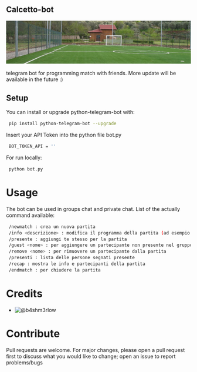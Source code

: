 ## Calcetto-bot
![alt text](https://github.com/b4shm3rlow/calcetto-bot/blob/main/source/calcetto.jpg?raw=true)

telegram bot for programming match with friends.
More update will be available in the future :)

## Setup
You can install or upgrade python-telegram-bot with:
```bash
 pip install python-telegram-bot --upgrade
```
Insert your API Token into the python file bot.py
```bash
 BOT_TOKEN_API = ''
```
For run locally:
```bash
 python bot.py
```
# Usage
The bot can be used in groups chat and private chat.
List of the actually command available:
```bash
 /newmatch : crea un nuova partita
 /info <descrizione> : modifica il programma della partita (ad esempio con luogo orario ecc.)
 /presente : aggiungi te stesso per la partita
 /guest <nome> : per aggiungere un partecipante non presente nel gruppo telegram
 /remove <nome> : per rimuovere un partecipante dalla partita
 /presenti : lista delle persone segnati presente
 /recap : mostra le info e partecipanti della partita
 /endmatch : per chiudere la partita
```
# Credits

- ![@b4shm3rlow](https://github.com/b4shm3rlow)

# Contribute

Pull requests are welcome. For major changes, please open a pull request first to discuss what you would like to change; open an issue to report problems/bugs 
